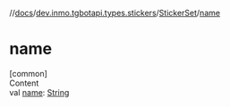 //[docs](../../../index.md)/[dev.inmo.tgbotapi.types.stickers](../index.md)/[StickerSet](index.md)/[name](name.md)



# name  
[common]  
Content  
val [name](name.md): [String](https://kotlinlang.org/api/latest/jvm/stdlib/kotlin/-string/index.html)  



